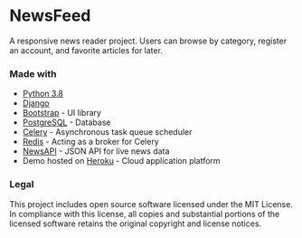 # NewsFeed
A responsive news reader project. Users can browse by category, register an account, and favorite articles for later.

### Made with
* [Python 3.8](https://www.python.org/downloads/)
* [Django](https://www.djangoproject.com/)
* [Bootstrap](https://getbootstrap.com/.org) - UI library
* [PostgreSQL](https://www.postgresql.org/) - Database
* [Celery](celeryproject.org) - Asynchronous task queue scheduler
* [Redis](https://redis.io/) - Acting as a broker for Celery
* [NewsAPI](https://newsapi.org/) - JSON API for live news data
* Demo hosted on [Heroku](https://www.heroku.com/platform) - Cloud application platform

### Legal
This project includes open source software licensed under the MIT License. In compliance with this license, all copies and substantial portions of the licensed software retains the original copyright and license notices.
